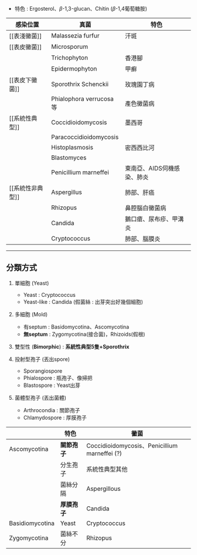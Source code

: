 - 特色 : Ergosterol、$\beta$-1,3-glucan、Chitin ($\beta$-1,4葡萄糖胺)

| 感染位置         | 真菌                    | 特色                   |
|------------------|-------------------------|------------------------|
| [[表淺黴菌]]          | Malassezia furfur       | 汗斑                   |
| [[表皮黴菌]]          | Microsporum             |                        |
|                  | Trichophyton            | 香港腳                 |
|                  | Epidermophyton          | 甲癬                   |
| [[表皮下黴菌]]        | Sporothrix Schenckii    | 玫瑰園丁病             |
|                  | Phialophora verrucosa等 | 產色黴菌病             |
| [[系統性典型]]        | Coccidioidomycosis      | 墨西哥                 |
|                  | Paracoccidioidomycosis  |                        |
|                  | Histoplasmosis          | 密西西比河             |
|                  | Blastomyces             |                        |
|                  | Penicillium marneffei   |  東南亞、AIDS伺機感染、肺炎|
| [[系統性非典型]] | Aspergillus             | 肺部、肝癌             |
|                  | Rhizopus                | 鼻腔腦白黴菌病         |
|                  | Candida                 | 鵝口瘡、尿布疹、甲溝炎 |
|                  | Cryptococcus            | 肺部、腦膜炎           |
***
## 分類方式
1. 單細胞 (Yeast)
	- Yeast : Cryptococcus
	- Yeast-like : Candida (假菌絲 : 出芽突出好幾個細胞)
2. 多細胞 (Mold)
	- 有septum : Basidomycotina、Ascomycotina
	- **無septum** : Zygomycotina(接合菌)，Rhizoids(假根)
3. 雙型性 (**Bimorphic**) : **系統性典型5隻+Sporothrix**

1. 投射型孢子 (丟出spore)
	- Sporangiospore
	- Phialospore : 瓶孢子、像掃把
	- Blastospore : Yeast出芽
2. 菌體型孢子 (丟出菌體)
	- Arthrocondia : 關節孢子
	- Chlamydospore : 厚膜孢子

|                 | 特色     | 黴菌                                          |
|-----------------|----------|-----------------------------------------------|
| Ascomycotina    | **關節孢子** | Coccidioidomycosis、Penicillium marneffei (?) |
|                 | 分生孢子 | 系統性典型其他                                |
|                 | 菌絲分隔 | Aspergillous                                  |
|                 | **厚膜孢子** | Candida                                       |
| Basidiomycotina | Yeast    | Cryptococcus                                  |
| Zygomycotina    | 菌絲不分 | Rhizopus                                      |